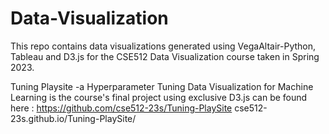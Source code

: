 # Data-Visualization
This repo contains data visualizations generated using VegaAltair-Python, Tableau and D3.js for the CSE512 Data Visualization course taken in Spring 2023. 

Tuning Playsite -a Hyperparameter Tuning Data Visualization for Machine Learning is the course's final project using exclusive D3.js can be found here : 
https://github.com/cse512-23s/Tuning-PlaySite 
cse512-23s.github.io/Tuning-PlaySite/ 


